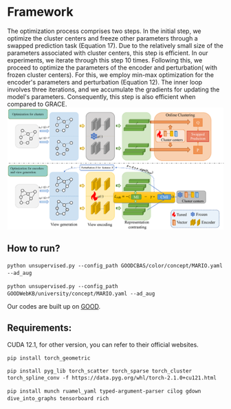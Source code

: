 # Framework
The optimization process comprises two steps. In the initial step, we optimize the cluster centers and freeze other parameters through a swapped prediction task (Equation 17). Due to the relatively small size of the parameters associated with cluster centers, this step is efficient. In our experiments, we iterate through this step 10 times. Following this, we proceed to optimize the parameters of the encoder and perturbation( with frozen cluster centers). For this, we employ min-max optimization for the encoder's parameters and perturbation (Equation 12). The inner loop involves three iterations, and we accumulate the gradients for updating the model's parameters. Consequently, this step is also efficient when compared to GRACE.
![](./framework.png)


## How to run?

`python unsupervised.py --config_path GOODCBAS/color/concept/MARIO.yaml --ad_aug`

`python unsupervised.py --config_path GOODWebKB/university/concept/MARIO.yaml --ad_aug`

Our codes are built up on [GOOD](https://github.com/divelab/GOOD).

## Requirements:

CUDA 12.1, for other version, you can refer to their official websites.

```
pip install torch_geometric
```

```
pip install pyg_lib torch_scatter torch_sparse torch_cluster torch_spline_conv -f https://data.pyg.org/whl/torch-2.1.0+cu121.html
```

`pip install munch ruamel_yaml typed-argument-parser cilog gdown dive_into_graphs tensorboard rich`
